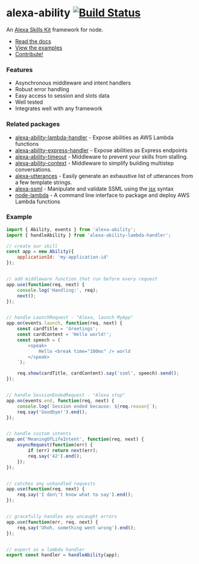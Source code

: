 # alexa-ability [![Build Status](https://travis-ci.org/nickclaw/alexa-ability.svg?branch=master)](https://travis-ci.org/nickclaw/alexa-ability)

An [Alexa Skills Kit](https://developer.amazon.com/public/solutions/alexa/alexa-skills-kit) framework for node.
 - [Read the docs](docs/)
 - [View the examples](examples/)
 - [Contribute!](CONTRIBUTING.md)

### Features
 * Asynchronous middleware and intent handlers
 * Robust error handling
 * Easy access to session and slots data
 * Well tested
 * Integrates well with any framework

### Related packages
 * [alexa-ability-lambda-handler](https://npmjs.org/package/alexa-ability-lambda-handler) - Expose abilities as AWS Lambda functions
 * [alexa-ability-express-handler](https://npmjs.org/package/alexa-ability-express-handler) - Expose abilities as Express endpoints
 * [alexa-ability-timeout](https://npmjs.org/alexa-ability-timeout) - Middleware to prevent your skills from stalling.
 * [alexa-ability-context](https://npmjs.org/alexa-ability-context) - Middleware to simplify building multistep conversations.
 * [alexa-utterances](https://npmjs.org/package/alexa-utterances) - Easily generate an exhaustive list of utterances from a few template strings.
 * [alexa-ssml](https://npmjs.org/package/alexa-ssml) - Manipulate and validate SSML using the [jsx](https://facebook.github.io/react/docs/jsx-in-depth.html) syntax
 * [node-lambda](https://www.npmjs.com/package/node-lambda) - A command line interface to package and deploy AWS Lambda functions

### Example

```js
import { Ability, events } from 'alexa-ability';
import { handleAbility } from 'alexa-ability-lambda-handler';

// create our skill
const app = new Ability({
    applicationId: 'my-application-id'
});


// add middleware function that run before every request
app.use(function(req, next) {
    console.log('Handling:', req);
    next();
});


// handle LaunchRequest - "Alexa, launch MyApp"
app.on(events.launch, function(req, next) {
    const cardTitle = 'Greetings';
    const cardContent = 'Hello world!';
    const speech = (`
        <speak>
            Hello <break time="100ms" /> world
        </speak>
    `);

    req.show(cardTitle, cardContent).say('ssml', speech).send();
});


// handle SessionEndedRequest - "Alexa stop"
app.on(events.end, function(req, next) {
    console.log(`Session ended because: ${req.reason}`);
    req.say('Goodbye!').end();
});


// handle custom intents
app.on('MeaningOfLifeIntent', function(req, next) {
    asyncRequest(function(err) {
        if (err) return next(err);
        req.say('42').end();
    });
});


// catches any unhandled requests
app.use(function(req, next) {
    req.say('I don\'t know what to say').end();
});


// gracefully handles any uncaught errors
app.use(function(err, req, next) {
    req.say('Uhoh, something went wrong').end();
});


// export as a lambda handler
export const handler = handleAbility(app);
```
